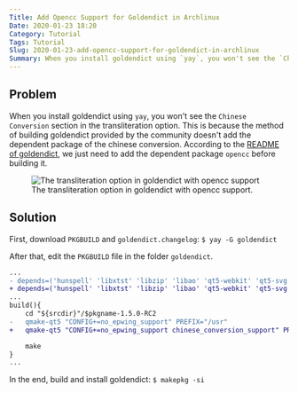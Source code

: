 ```yaml
---
Title: Add Opencc Support for Goldendict in Archlinux
Date: 2020-01-23 18:20
Category: Tutorial
Tags: Tutorial
Slug: 2020-01-23-add-opencc-support-for-goldendict-in-archlinux
Summary: When you install goldendict using `yay`, you won't see the `Chinese Conversion` section in the transliteration option.
---
```


## Problem

When you install goldendict using `yay`, you won't see the `Chinese Conversion` section in the transliteration option. This is because the method of building goldendict provided by the community doesn't add the dependent package of the chinese conversion. According to the [README of goldendict](https://github.com/goldendict/goldendict#building-with-chinese-conversion-support), we just need to add the dependent package `opencc` before building it.  

<div class="text-center">
  <figure class="figure">
    <img src="{attach}/images/add-opencc-support-for-goldendict-in-archlinux-option.png" class="figure-img img-fluid rounded" alt="The transliteration option in goldendict with opencc support">
    <figcaption class="figure-caption text-center">The transliteration option in goldendict with opencc support.</figcaption>
  </figure>
</div>


## Solution

First, download `PKGBUILD` and `goldendict.changelog`: `$ yay -G goldendict`  

After that, edit the `PKGBUILD` file in the folder `goldendict`.  
``` diff
...
- depends=('hunspell' 'libxtst' 'libzip' 'libao' 'qt5-webkit' 'qt5-svg' 'qt5-x11extras' 'qt5-tools' 'phonon-qt5' 'ffmpeg')
+ depends=('hunspell' 'libxtst' 'libzip' 'libao' 'qt5-webkit' 'qt5-svg' 'qt5-x11extras' 'qt5-tools' 'phonon-qt5' 'ffmpeg' 'opencc')
...
build(){
    cd "${srcdir}"/$pkgname-1.5.0-RC2
-   qmake-qt5 "CONFIG+=no_epwing_support" PREFIX="/usr"
+   qmake-qt5 "CONFIG+=no_epwing_support chinese_conversion_support" PREFIX="/usr"

    make
}
...
```

In the end, build and install goldendict: `$ makepkg -si`
